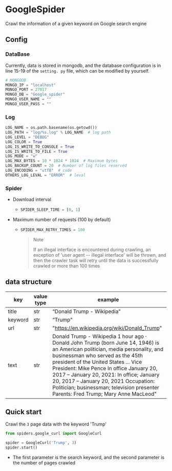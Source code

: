 # GoogleSpider

Crawl the information of a given keyword on Google search engine

## Config

### DataBase

Currently, data is stored in mongodb, and the database configuration is in line 15-19 of the `setting. py` file, which can be modified by yourself.

```python
# MONGODB
MONGO_IP = "localhost"
MONGO_PORT = 27017
MONGO_DB = "Google_spider"
MONGO_USER_NAME = ""
MONGO_USER_PASS = ""
```



###  Log

```python
LOG_NAME = os.path.basename(os.getcwd())
LOG_PATH = "log/%s.log" % LOG_NAME  # log path
LOG_LEVEL = "DEBUG"
LOG_COLOR = True  
LOG_IS_WRITE_TO_CONSOLE = True 
LOG_IS_WRITE_TO_FILE = True  
LOG_MODE = "w" 
LOG_MAX_BYTES = 10 * 1024 * 1024  # Maximum bytes
LOG_BACKUP_COUNT = 20  # Number of log files reserved
LOG_ENCODING = "utf8"  # code
OTHERS_LOG_LEVAL = "ERROR"  # leval
```



### Spider

* Download interval

  * ```python
    SPIDER_SLEEP_TIME = [0, 1]
    ```

* Maximum number of requests (100 by default)

  * ```python
    SPIDER_MAX_RETRY_TIMES = 100
    ```

    > Note
    >
    > If an illegal interface is encountered during crawling, an exception of 'user agent -- illegal interface' will be thrown, and then the crawler task will retry until the data is successfully crawled or more than 100 times
    



## data structure

| key     | value type | example                                                      |
| ------- | ---------- | ------------------------------------------------------------ |
| title   | str        | “Donald Trump - Wikipedia”                                   |
| keyword | str        | “Trump"                                                      |
| url     | str        | "https://en.wikipedia.org/wiki/Donald_Trump"                 |
| text    | str        | Donald Trump - Wikipedia 1 hour ago · Donald John Trump (born June 14, 1946) is an American politician, media personality, and businessman who served as the 45th president of the United States ... Vice President: Mike Pence In office January 20, 2017 – January 20, 2021: In office; January 20, 2017 – January 20, 2021 Occupation: Politician; businessman; television presenter Parents: Fred Trump; Mary Anne MacLeod" |



## Quick start

Crawl the `3` page data with the keyword 'Trump'

```python
from spiders.google_curl import GoogleCurl

spider = GoogleCurl('Trump', 3)
spider.start()

```

* The first parameter is the search keyword, and the second parameter is the number of pages crawled

